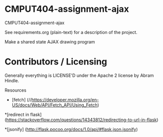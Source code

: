CMPUT404-assignment-ajax
==============================

CMPUT404-assignment-ajax

See requirements.org (plain-text) for a description of the project.

Make a shared state AJAX drawing program

Contributors / Licensing
========================

Generally everything is LICENSE'D under the Apache 2 license by Abram Hindle.

Resources

* [fetch] (//https://developer.mozilla.org/en-US/docs/Web/API/Fetch_API/Using_Fetch)

*[redirect in flask] (https://stackoverflow.com/questions/14343812/redirecting-to-url-in-flask)

*[jsonify] (http://flask.pocoo.org/docs/1.0/api/#flask.json.jsonify)


